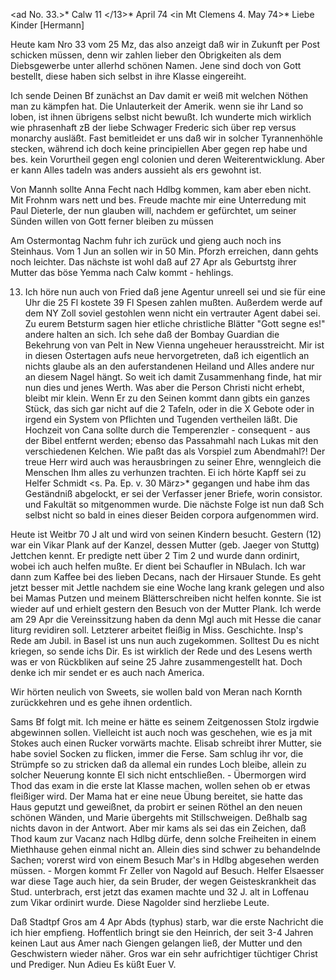 <ad No. 33.>* Calw 11 </13>* April 74
 <in Mt Clemens 4. May 74>*
Liebe Kinder [Hermann]

Heute kam Nro 33 vom 25 Mz, das also anzeigt daß wir in Zukunft per Post schicken müssen, denn wir zahlen lieber den Obrigkeiten als dem Diebsgewerbe unter allerhd schönen Namen. Jene sind doch von Gott bestellt, diese haben sich selbst in ihre Klasse eingereiht.

Ich sende Deinen Bf zunächst an Dav damit er weiß mit welchen Nöthen man zu kämpfen hat. Die Unlauterkeit der Amerik. wenn sie ihr Land so loben, ist ihnen übrigens selbst nicht bewußt. Ich wunderte mich wirklich wie phrasenhaft zB der liebe Schwager Frederic sich über rep versus monarchy ausläßt. Fast bemitleidet er uns daß wir in solcher Tyrannenhöhle stecken, während ich doch keine principiellen Aber gegen rep habe und bes. kein Vorurtheil gegen engl colonien und deren Weiterentwicklung. Aber er kann Alles tadeln was anders aussieht als ers gewohnt ist.

Von Mannh sollte Anna Fecht nach Hdlbg kommen, kam aber eben nicht. Mit Frohnm wars nett und bes. Freude machte mir eine Unterredung mit Paul Dieterle, der nun glauben will, nachdem er gefürchtet, um seiner Sünden willen von Gott ferner bleiben zu müssen

Am Ostermontag Nachm fuhr ich zurück und gieng auch noch ins Steinhaus. Vom 1 Jun an sollen wir in 50 Min. Pforzh erreichen, dann gehts noch leichter. Das nächste ist wohl daß auf 27 Apr als Geburtstg ihrer Mutter das böse Yemma nach Calw kommt - hehlings.

13. Ich höre nun auch von Fried daß jene Agentur unreell sei und sie für eine Uhr die 25 Fl kostete 39 Fl Spesen zahlen mußten. Außerdem werde auf dem NY Zoll soviel gestohlen wenn nicht ein vertrauter Agent dabei sei. 
Zu eurem Betsturm sagen hier etliche christliche Blätter "Gott segne es!" andere halten an sich. Ich sehe daß der Bombay Guardian die Bekehrung von van Pelt in New Vienna ungeheuer herausstreicht. Mir ist in diesen Ostertagen aufs neue hervorgetreten, daß ich eigentlich an nichts glaube als an den auferstandenen Heiland und Alles andere nur an diesem Nagel hängt. So weit ich damit Zusammenhang finde, hat mir nun dies und jenes Werth. Was aber die Person Christi nicht erhebt, bleibt mir klein. Wenn Er zu den Seinen kommt dann gibts ein ganzes Stück, das sich gar nicht auf die 2 Tafeln, oder in die X Gebote oder in irgend ein System von Pflichten und Tugenden vertheilen läßt. Die Hochzeit von Cana sollte durch die Temperenzler - consequent - aus der Bibel entfernt werden; ebenso das Passahmahl nach Lukas mit den verschiedenen Kelchen. Wie paßt das als Vorspiel zum Abendmahl?! 
Der treue Herr wird auch was herausbringen zu seiner Ehre, wenngleich die Menschen Ihm alles zu verhunzen trachten. Ei ich hörte Kapff sei zu Helfer Schmidt <s. Pa. Ep. v. 30 März>* gegangen und habe ihm das Geständniß abgelockt, er sei der Verfasser jener Briefe, worin consistor. und Fakultät so mitgenommen wurde. Die nächste Folge ist nun daß Sch selbst nicht so bald in eines dieser Beiden corpora aufgenommen wird.

Heute ist Weitbr 70 J alt und wird von seinen Kindern besucht. 
Gestern (12) war ein Vikar Plank auf der Kanzel, dessen Mutter (geb. Jaeger von Stuttg) Jettchen kennt. Er predigte nett über 2 Tim 2 und wurde dann ordinirt, wobei ich auch helfen mußte. Er dient bei Schaufler in NBulach. Ich war dann zum Kaffee bei des lieben Decans, nach der Hirsauer Stunde. 
Es geht jetzt besser mit Jettle nachdem sie eine Woche lang krank gelegen und also bei Mamas Putzen und meinem Blätterschreiben nicht helfen konnte. Sie ist wieder auf und erhielt gestern den Besuch von der Mutter Plank. 
Ich werde am 29 Apr die Vereinssitzung haben da denn Mgl auch mit Hesse die canar liturg revidiren soll. Letzterer arbeitet fleißig in Miss. Geschichte. Insp's Rede am Jubil. in Basel ist uns nun auch zugekommen. Solltest Du es nicht kriegen, so sende ichs Dir. Es ist wirklich der Rede und des Lesens werth was er von Rückbliken auf seine 25 Jahre zusammengestellt hat. Doch denke ich mir sendet er es auch nach America.

Wir hörten neulich von Sweets, sie wollen bald von Meran nach Kornth zurückkehren und es gehe ihnen ordentlich.

Sams Bf folgt mit. Ich meine er hätte es seinem Zeitgenossen Stolz irgdwie abgewinnen sollen. Vielleicht ist auch noch was geschehen, wie es ja mit Stokes auch einen Rucker vorwärts machte. Elisab schreibt ihrer Mutter, sie habe soviel Socken zu flicken, immer die Ferse. Sam schlug ihr vor, die Strümpfe so zu stricken daß da allemal ein rundes Loch bleibe, allein zu solcher Neuerung konnte El sich nicht entschließen. - Übermorgen wird Thod das exam in die erste lat Klasse machen, wollen sehen ob er etwas fleißiger wird. Der Mama hat er eine neue Übung bereitet, sie hatte das Haus geputzt und geweißnet, da probirt er seinen Röthel an den neuen schönen Wänden, und Marie übergehts mit Stillschweigen. Deßhalb sag nichts davon in der Antwort. Aber mir kams als sei das ein Zeichen, daß Thod kaum zur Vacanz nach Hdlbg dürfe, denn solche Freiheiten in einem Miethhause gehen einmal nicht an. Allein dies sind schwer zu behandelnde Sachen; vorerst wird von einem Besuch Mar's in Hdlbg abgesehen werden müssen. - Morgen kommt Fr Zeller von Nagold auf Besuch. Helfer Elsaesser war diese Tage auch hier, da sein Bruder, der wegen Geisteskrankheit das Stud. unterbrach, erst jetzt das examen machte und 32 J. alt in Loffenau zum Vikar ordinirt wurde. Diese Nagolder sind herzliebe Leute.

Daß Stadtpf Gros am 4 Apr Abds (typhus) starb, war die erste Nachricht die ich hier empfieng. Hoffentlich bringt sie den Heinrich, der seit 3-4 Jahren keinen Laut aus Amer nach Giengen gelangen ließ, der Mutter und den Geschwistern wieder näher. Gros war ein sehr aufrichtiger tüchtiger Christ und Prediger. Nun Adieu Es küßt
 Euer V.
